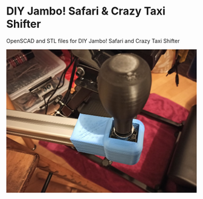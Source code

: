 # DIY Jambo! Safari & Crazy Taxi Shifter

OpenSCAD and STL files for DIY Jambo! Safari and Crazy Taxi Shifter

![Profile Mount](extras/img/ProfileMount.jpg?raw=true "ProfileMount")
